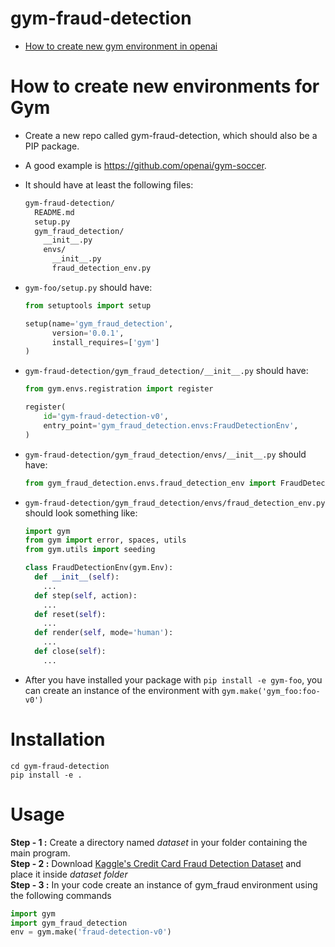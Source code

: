 # gym-fraud-detection

* [How to create new gym environment in openai](https://github.com/openai/gym/blob/master/docs/creating-environments.md)

# How to create new environments for Gym

* Create a new repo called gym-fraud-detection, which should also be a PIP package.

* A good example is https://github.com/openai/gym-soccer.

* It should have at least the following files:
  ```sh
  gym-fraud-detection/
    README.md
    setup.py
    gym_fraud_detection/
      __init__.py
      envs/
        __init__.py
        fraud_detection_env.py
  ```

* `gym-foo/setup.py` should have:

  ```python
  from setuptools import setup

  setup(name='gym_fraud_detection',
        version='0.0.1',
        install_requires=['gym'] 
  )
  ```

* `gym-fraud-detection/gym_fraud_detection/__init__.py` should have:
  ```python
  from gym.envs.registration import register

  register(
      id='gym-fraud-detection-v0',
      entry_point='gym_fraud_detection.envs:FraudDetectionEnv',
  )
  ```

* `gym-fraud-detection/gym_fraud_detection/envs/__init__.py` should have:
  ```python
  from gym_fraud_detection.envs.fraud_detection_env import FraudDetectionEnv
  ```

* `gym-fraud-detection/gym_fraud_detection/envs/fraud_detection_env.py` should look something like:
  ```python
  import gym
  from gym import error, spaces, utils
  from gym.utils import seeding

  class FraudDetectionEnv(gym.Env):
    def __init__(self):
      ...
    def step(self, action):
      ...
    def reset(self):
      ...
    def render(self, mode='human'):
      ...
    def close(self):
      ...
  ```

* After you have installed your package with `pip install -e gym-foo`, you can create an instance of the environment with `gym.make('gym_foo:foo-v0')`

# Installation 
```
cd gym-fraud-detection
pip install -e .
```

# Usage 

**Step - 1 :** Create a directory named *dataset* in your folder containing the main program.<br>
**Step - 2 :** Download [Kaggle's Credit Card Fraud Detection Dataset](https://www.kaggle.com/mlg-ulb/creditcardfraud) and place it inside *dataset folder*<br>
**Step - 3 :** In your code create an instance of gym_fraud environment using the following commands <br>
 ```python
import gym
import gym_fraud_detection
env = gym.make('fraud-detection-v0')
```

